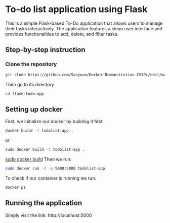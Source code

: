# To-do list application using Flask
This is a simple Flask-based To-Do application that allows users to manage their tasks interactively. The application features a clean user interface and provides functionalities to add, delete, and filter tasks.

## Step-by-step instruction


### Clone the repository
```bash
git clone https://github.com/Saeyuun/Docker-Demonstration-CS19L/edit/main/README.md
```
Then go to its directory
```bash
cd flask-todo-app
```

## Setting up docker
First, we initialize our docker by building it first

```bash
docker build -t todolist-app .
```
or
```bash
sudo docker build -t todolist-app .
```
[sudo docker build](screenshots/build.png)
Then we run:
```bash
sudo docker run -d -p 5000:5000 todolist-app
```

To check if our container is running we run:
```bash
docker ps
```

## Running the application
Simply visit the link:
http://localhost:5000


